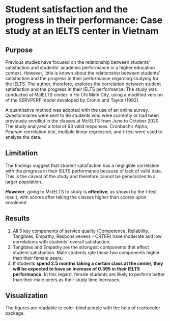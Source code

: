 # Student satisfaction and the progress in their performance: Case study at an IELTS center in Vietnam

## Purpose
Previous studies have focused on the relationship between students’ satisfaction and students’ academic performance in a higher education context. However, little is known about the relationship between students’ satisfaction and the progress in their performance regarding studying for the IELTS. The author, therefore, explores the correlation between student satisfaction and the progress in their IELTS performance. The study was conducted at McIELTS center in Ho Chi Minh City, using a modified version of the SERVPERF model developed by Cronin and Taylor (1992).

A quantitative method was adopted with the use of an online survey. Questionnaires were sent to 96 students who were currently or had been previously enrolled in the classes at McIELTS from June to October 2020. The study analyzed a total of 63 valid responses. Cronbach’s Alpha, Pearson correlation test, multiple linear regression, and t-test were used to analyze the data. 

## Limitation
The findings suggest that student satisfaction has a negligible correlation with the progress in their IELTS performance because of lack of valid data. This is the caveat of the study and therefore cannot be generalized to a larger population.

***However***, going to McIELTS to study is **effective**, as shown by the t-test result, with scores after taking the classes higher than scores upon enrolment.

## Results
1. All 5 key components of service quality (Competence, Reliability, Tangibles, Empathy, Responsiveness - CRTER) have moderate and low correlations with students' overall satisfaction. 
2. Tangibles and Empathy are the strongest components that affect student satisfaction. Male students rate these two components higher than their female peers.
3. If students **spend 2.5 months taking a certain class at the center, they will be expected to have an increase of 0.395 in their IELTS performance.** In this regard, female students are likely to perform better than their male peers as their study time increases.

## Visualization
The figures are readable to color-blind people with the help of rcartocolor package.
